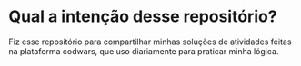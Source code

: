 # Qual a intenção desse repositório? #

Fiz esse repositório para compartilhar minhas soluções de atividades feitas na 
plataforma codwars, que uso diariamente para praticar minha lógica.